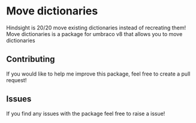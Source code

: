 # Move dictionaries

Hindsight is 20/20 move existing dictionaries instead of recreating them! Move dictionaries is a package for umbraco v8 that allows you to move dictionaries

## Contributing

If you would like to help me improve this package, feel free to create a pull request!

## Issues

If you find any issues with the package feel free to raise a issue!
